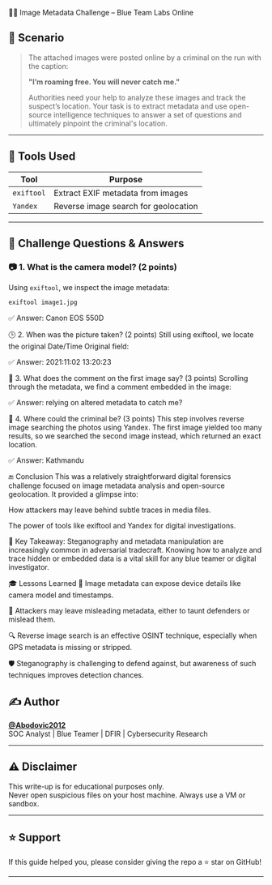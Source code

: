  🕵️‍♂️ Image Metadata Challenge – Blue Team Labs Online

## 🧩 Scenario

> The attached images were posted online by a criminal on the run with the caption:  
>  
> **"I’m roaming free. You will never catch me."**  
>  
> Authorities need your help to analyze these images and track the suspect’s location. Your task is to extract metadata and use open-source intelligence techniques to answer a set of questions and ultimately pinpoint the criminal's location.

---

## 🧰 Tools Used

| Tool       | Purpose                              |
|------------|---------------------------------------|
| `exiftool` | Extract EXIF metadata from images     |
| `Yandex`   | Reverse image search for geolocation  |

---

## 📝 Challenge Questions & Answers

### 📷 1. What is the camera model? (2 points)

Using `exiftool`, we inspect the image metadata:

```bash
exiftool image1.jpg
```
✅ Answer: Canon EOS 550D

🕒 2. When was the picture taken? (2 points)
Still using exiftool, we locate the original Date/Time Original field:

✅ Answer: 2021:11:02 13:20:23

💬 3. What does the comment on the first image say? (3 points)
Scrolling through the metadata, we find a comment embedded in the image:

✅ Answer: relying on altered metadata to catch me?

📍 4. Where could the criminal be? (3 points)
This step involves reverse image searching the photos using Yandex. The first image yielded too many results, so we searched the second image instead, which returned an exact location.

✅ Answer: Kathmandu

🔚 Conclusion
This was a relatively straightforward digital forensics challenge focused on image metadata analysis and open-source geolocation. It provided a glimpse into:

How attackers may leave behind subtle traces in media files.

The power of tools like exiftool and Yandex for digital investigations.

🧠 Key Takeaway:
Steganography and metadata manipulation are increasingly common in adversarial tradecraft. Knowing how to analyze and trace hidden or embedded data is a vital skill for any blue teamer or digital investigator.

🎓 Lessons Learned
📸 Image metadata can expose device details like camera model and timestamps.

🧠 Attackers may leave misleading metadata, either to taunt defenders or mislead them.

🔍 Reverse image search is an effective OSINT technique, especially when GPS metadata is missing or stripped.

🛡️ Steganography is challenging to defend against, but awareness of such techniques improves detection chances.
## ✍️ Author

**[@Abodovic2012](https://github.com/Abodovic2012)**  
SOC Analyst | Blue Teamer | DFIR | Cybersecurity Research

---

## ⚠️ Disclaimer

This write-up is for educational purposes only.  
Never open suspicious files on your host machine. Always use a VM or sandbox.

---

## ⭐ Support

If this guide helped you, please consider giving the repo a ⭐ star on GitHub!

---
